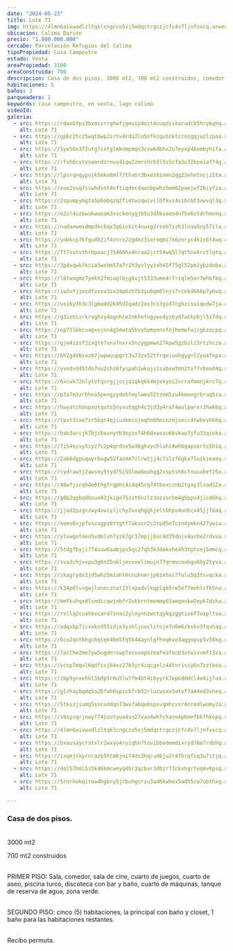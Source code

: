 ```yaml
---
date: "2024-05-23"
title: Lote 71
img: https://4lmn6aixwadlzltqklcngcco5xj5mdqctrgczjcfc4v7ljnfxxcq.arweave.ar/4tjfARewBryucFLE0whO7dPWDgKcTCykRRcr9aWlvcU
ubicacion: Calima Darién
precio: "1.800.000.000"
cercaDe: Parcelación Refugios del Calima
tipoPropiedad: Casa Campestre
estado: Venta
areaPropiedad: 3100
areaConstruida: 700
descripcion: Casa de dos pisos, 3000 mt2, 700 mt2 construidos, comedor, sala de cine, cuarto de juegos, cuarto de aseo, piscina turco, discoteca con bar y baño, cuarto de máquinas, tanque de reserva de agua, zona verde.
habitaciones: 5
baños: 3
parqueadero: 1
keywords: casa campestre, en venta, lago calima
videoId: 
galeria:
  - src: https://rdao6fps3bxmczrrghwfjgmvip4oit4vuqdiskaradcb5hrykqhq.arweave.ar/iMDvFfLYbsFmMTHsVJmVQ_jkT5WkBokoEQDEHp44VA8
    alt: Lote 71
  - src: https://gp6c2tcz5wqtbwp2irtv4rds2lu5ofkcqvbzktccozgqjuzlzpoa.arweave.ar/M_wtTFntoTDZ-kRnXkRy0unXFUKFQ5VMQnZNBNMry9w
    alt: Lote 71
  - src: https://5ye56o372utg7ixtglmknmpmqv3cvw64bhx2o7eyxp4bombyhifa.arweave.ar/7gnfO3_VJm-i8zLYprHshXYq29wJ76d8mLv4FzA4Ogo
    alt: Lote 71
  - src: https://rfxh6cxtvsamrdzrnus4iqw2zmrshrb3l5s5cfa3u32kpeiaff4q.arweave.ar/iW5_CvOsgMiPMW0lxELayyMjxDtfZdEUG6b0p5EAKXk
    alt: Lote 71
  - src: https://lpsrqnqypujk5mko6ml77thx6r3bxez6iomn2qg23ehetncji5ta.arweave.ar/W-UYNhh9Eq6xTvMX_8z39HYbkz5DmN1A2tkOSbRJR2Y
    alt: Lote 71
  - src: https://xuo2ssq7iswbdxnt4oftiqdocdaonbpwhi5mm62paejwf26iyfza.arweave.ar/vR2pSh9ErBHds-OLNEBuEMDmhfY6OsZ7TwETYuvIwXI
    alt: Lote 71
  - src: https://2spumpy6gta5p6obqzq2fi4twiqwivslbfkxs4sibc6t3owvql3q.arweave.ar/1J9GPx40wdf5wYZhoqOTsiFkVksJVXlySAi9PbrVgvc
    alt: Lote 71
  - src: https://e2zl4uzbwukwueam3xsckonygjb5u3d5kvaoo4n75o6ztdrhmonq.arweave.ar/JrK-UyG1FWoQDN3kJTm4MkPabH1VQOdxv-u9mY4nY5s
    alt: Lote 71
  - src: https://nudaewexdmpdkc6qx3q6iskit4nuxg2rseb7zzh3lnaa5ny57ila.arweave.ar/bQYCWJcbHjUL0L7h5ElInxtLm1GRA_zk-1tADrcd-hY
    alt: Lote 71
  - src: https://ynbkcp76fgudb2if4znrx2zgdmz3ioroqmi7s6zoryc4kzxbt4wq.arweave.ar/w0KhP_4pqDDpBeZbG-smGzO0Oi6DEfl7Lo4FxWbhny0
    alt: Lote 71
  - src: https://ft7xshvthrbpxacj75466hv4nraa2jrt54wq5l7qt5nvkrctlqtq.arweave.ar/LP95HrM8QvuASf957x68bEANJjPvLQ6v8J9bVURTXCc
    alt: Lote 71
  - src: https://3pdvqwkfkcia5wobm57a7r2h3yvlyyzxh45f75gl52pm2ybzdoba.arweave.ar/28dYWUVQkA7ZwWd-D8dH3iq8Yzc_Ol_0y-6ezWA5G4I
    alt: Lote 71
  - src: https://l6twxgmz7ymkh2fmiwglbjg6vjt5333ume4r7rzqle5ar7whbfbq.arweave.ar/X6drmZn-GKPorEWMsKTeqmfd73RhOR_HMFk6CP7HCUM
    alt: Lote 71
  - src: https://iw3ufjjezdfzxsv3zx34p6zhfb3yu6qm6lnjs7rcekd666p7yhvq.arweave.ar/RbdCpSTIy5vKu833x_snKHeKegzy2pl-IiKH73n_wes
    alt: Lote 71
  - src: https://usi6y3h3c3lgmadd2k45d2qadz2ox3cs3gid7cghzcsuiqodw7ja.arweave.ar/pJHsbPsW1mYAY9K50eoAHnTr7FLZkD-Ix8ilREHDt9I
    alt: Lote 71
  - src: https://g3izbsirkraghzy4ognhce2okhefngywsdyz6yd7atkpbjl5z7dq.arweave.ar/NtGQyRFUQGPnHHGacRNOUchWmxaQ8Z9gfwTU8KV9z8c
    alt: Lote 71
  - src: https://op75lbkcuagxsjnn4g5mwtq5kxy5ymynnsfojhemwfwjcgkzocpq.arweave.ar/c__VhUKgDXklreG6y04dVfHcMw1siuScjLFskRlZcJ8
    alt: Lote 71
  - src: https://gjm4zzsf2zxgte7vnv7nvrx5nzygpmwn27kpw5gzbzli5rtzhcza.arweave.ar/MlnM5kXWbmmT9W1-2sb9bnBnss3X1Pt02Q5WjsZ5OLI
    alt: Lote 71
  - src: https://6h2g4d6vozm7jwpwuupgrt3u73zv52tfrqeiuohgygnl2yu4fnpa.arweave.ar/8fRuD9V2WfTZ9qUeaM90_vNe6mWMCIo45sGavWKcK14
    alt: Lote 71
  - src: https://yvvdvd45tdo7uv2chz6fyspahiwkajsisxbxwtmn2tv77vbeod4q.arweave.ar/xWo6j52Y3fpXQj58XEngOiygJkiVw3tNjdTr_9QkcPk
    alt: Lote 71
  - src: https://6xcwk72nlytvtqvrgjjccjqiqkqkk4mjekyoi2xrrafmmnjkrc7q.arweave.ar/9cVlf01eJ1nCsTJSISYIgqClcYkisORq8YgKxjUqiL8
    alt: Lote 71
  - src: https://p3a7m3zrhhna5pengzydebtmylwmx52tznm5zu4koeegrbraq5za.arweave.ar/fsH2bzE52g68jTZwMgZswuzL91PLWdzTinEIaIYgh3I
    alt: Lote 71
  - src: https://hwyatchdopxotqvts5nyvutqgh4c3jd3y4raf4wulpwrxr3hwkbq.arweave.ar/PbAJiONz7unCs5dbitJwMfgtpHvHIgLy1FvtG8dnsoM
    alt: Lote 71
  - src: https://tpst3ixe7cr5kqr4qjiunkmcojeqhn6hncnzmjoeic4twbvvh6hq.arweave.ar/m-U9ouT4o9VCPIJRRqmCckkDt8dom5YlxEC5Owa1P48
    alt: Lote 71
  - src: https://bab3arcjk7bji6oxnyth3oyzxf4h6dxwsuu66vkoo7jfu33qioka.arweave.ar/CAOwRElXwpR5124mfbsZuXh_DvaVKe9VTnfSWm9wQ5Q
    alt: Lote 71
  - src: https://7i54ezvy5iyz7c2p4qrdsv5w36ghvvchluhi4whbqapuortc5hiq.arweave.ar/-jvCZrjqMZ-LT-QiOVe234x61EddDo5Y4YAfR0Zi6dE
    alt: Lote 71
  - src: https://2ak6dgpsqayrbugw52faz4m7zlrwtjj4c7slzf6gkx7luikieaoq.arweave.ar/0BXhmfKAMRDQ1u6KDPGfyuNppTwX5LyXxlX-uiFIIB0
    alt: Lote 71
  - src: https://cydrawtj2awsey5tyd75i55lma6ouhgg2vsptsh6ctnuuxbet25a.arweave.ar/FgcQWmnQLSJjs8D_1HerYDzqHMbVZPnI_hTbSlwknro
    alt: Lote 71
  - src: https://46wfjicqh4e6thgfrgphc4i4q45rq74tbxxcznb2tgay3lsad52a.arweave.ar/56xUoFA_CemcxYmecXEchzsYf5MN7iy0OpmBja5AH3Q
    alt: Lote 71
  - src: https://g6b2qgbqdbsue43jkige75zst6nzlz3ozzorbm4g5ppv4jicd6hq.arweave.ar/N4OoGDAYZUJzaVIMT_cyn5uV527OXRCzhuvfXiUCH48
    alt: Lote 71
  - src: https://jjad2pzgnzwy4owiyijchy2vxqhggkjeltbhpo4unbcx45jjfdaq.arweave.ar/SkA9PyZubY46yMISI-NVvA5jKSRcwne7lGhFfnUpKME
    alt: Lote 71
  - src: https://eoeo6sjpfvszxgpz6ttgtf7akucr2c2rpd5n7czn4ymkn427ywia.arweave.ar/I4jvSS8tZZuZ-fTmaZfgVQUdC1F4-t-LLeYYpvNfxZA
    alt: Lote 71
  - src: https://ylvwgot4eo5vdmlvh7yzk7gr37mpjj6uc4d35dojv4ashe2rdxva.arweave.ar/wutjOnwju1GxdT_xlXzR39j0p9QXB76Nya8BI5NRHeo
    alt: Lote 71
  - src: https://5tdgfbyji774xuw6aabjps5qi27qh3k3dakxhe4h3tptnej5mmcq.arweave.ar/7MZihwlH_8vS3gACl8uwRr8D7VsYFXOTh9zfNpE9YwU
    alt: Lote 71
  - src: https://sva3chjvvpu3g6n25nkljevsvelimujn77qrmvcnabgv66y2tyva.arweave.ar/lUGxHTWr6bN5uutUtJKyqRaGUS3_4RZUTQBNX3sanio
    alt: Lote 71
  - src: https://zkagrydx3jd5whz5miahl6cnuhnerjp6iehxc7fulu5q3tsvqcka.arweave.ar/yoBo4HfaR9sfPWIAdfhNodpIpf5BD3F8tF07Dc5VgJQ
    alt: Lote 71
  - src: https://k34p6lvxgwjlonncznat23lspodvlkqplqb5re5e77mnhlcfk5na.arweave.ar/Vvj_Lrc1krc1ostBPW1ye4dVqg9cA9iTpP_Y06xFV1o
    alt: Lote 71
  - src: https://mmfkuhqxdlsmdccqwjxbfr2ukbrntmemmp65aegeukw2epk7diha.arweave.ar/YwqqHhca5MGIULJuEsdUUGLZsIxj_dAQxKKtoj1fGg4
    alt: Lote 71
  - src: https://rsllq2cuahkvcar47snac2ylxynnzwctqykqzggtixef7oxpltva.arweave.ar/jJa4aFQB1VECPPyaAWsLvhrc2FOGFQyY00XIX7rvXOo
    alt: Lote 71
  - src: https://adqxbp7icxakzd55idje3yshljuvclztcje7n6m6zkskv3fqxhaq.arweave.ar/AOFwv-gVwKyPvUDSTeJHWmlRLzMSSfb5nsqkquywucE
    alt: Lote 71
  - src: https://6cu2qntbhgc6qtqk4bm5fqtk44aynlgfhnqkve3aggxpvp5v56kq.arweave.ar/8KmoNmE5hehOCuBZ0sJq5wGGrMU7YKqTYDGu-r-175U
    alt: Lote 71
  - src: https://7atlhe2me7yw5ugdnrswp7xcvuopnzeafeafec63xtwixvmft3za.arweave.ar/-Cazk0wn8W7Qw2xlZ_7irRz25IApAFIL27zsi9WFnvI
    alt: Lote 71
  - src: https://vcnp7mqvl6qdfssjb4ez27b5yr4iqcgelz44tnrissy6n7zztkea.arweave.ar/qJr_shVfoDLKSQ8JnXw9xHiICMReecm2KJSx5v85mog
    alt: Lote 71
  - src: https://zbp5ynxehkl5bdp5r6u5lw7fm4bt4i6yyrk7ep6dmdcl4e4ijlua.arweave.ar/yF_cNuQ6l9CN_Y-p1dvlZwM-I9jEVfI_w2DEvhOISug
    alt: Lote 71
  - src: https://glrhaybqdq5a26fwh6spicbfrb52rlucwsxo5otvf7a44ed3sheq.arweave.ar/MuJwYDAcOg14tj-k9AgliHuoroK0ru66dS_BzhB7kck
    alt: Lote 71
  - src: https://5tkszjiumg5sncuddqn73wv7abqumspsvqmhcvsr4nredlwumy2a.arweave.ar/7NUspRRhuyaKgxwb_dq_AGFGSfKsGHFWUeNiQa7UZjQ
    alt: Lote 71
  - src: https://sbsysqrjnwyf74izutyua4ss27vao4whfckazu4p6mefbk7hkopq.arweave.ar/kGWJQiltsF_xGaTxQHJS1-oHcscolAzTj_MIUKvnU58
    alt: Lote 71
  - src: https://4lmn6aixwadlzltqklcngcco5xj5mdqctrgczjcfc4v7ljnfxxcq.arweave.ar/4tjfARewBryucFLE0whO7dPWDgKcTCykRRcr9aWlvcU
    alt: Lote 71
  - src: https://bxausaycrstxlr2wxyo4ryiqhn7tovibbodemdixryd76m7rdbhq.arweave.ar/DcFJAwKMp3XHVr4dyOEQO383VQELhkYNF44H_zPxGE8
    alt: Lote 71
  - src: https://ixqejtkyrnrazb5htm6jni74ds3hqcud6ju2r47hrqfiq3u7itjq.arweave.ar/ReBEzViLYgyHp5s8lqP8HLZ4CoPyaajz54wKiG6fRNM
    alt: Lote 71
  - src: https://dol57hml5z5k46kmcweyg4br3qzbvr3dbzr73ckxhgrteq4v6psq.arweave.ar/G5ffnYvueq55TBWJg3Ax3DIax2MOY_2JVzmjMkOV8-U
    alt: Lote 71
  - src: https://5rorkokqirow4hgbry5jrbuhgsrzu3ad6kwhex5adh5cw7ubthxq.arweave.ar/7F0VOVBEXW4cwY46mIaHNKOabAPyrHJfoBn6K36Bme8
    alt: Lote 71

---
```


### Casa de dos pisos. <br><br>

3000 mt2

700 mt2 construidos <br><br>

PRIMER PISO: Sala, comedor, sala de cine, cuarto de juegos, cuarto de aseo, piscina turco, discoteca con bar y baño, cuarto de máquinas, tanque de reserva de agua, zona verde. <br><br>

SEGUNDO PISO: cinco (5) habitaciones, la principal con baño y closet, 1 baño para las habitaciones restantes. <br><br>

Recibo permuta. <br><br>